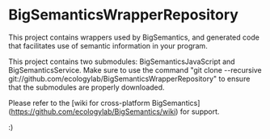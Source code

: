 BigSemanticsWrapperRepository
=============================

This project contains wrappers used by BigSemantics, and generated code that facilitates use of semantic information in your program.

This project contains two submodules: BigSemanticsJavaScript and BigSemanticsService. Make sure to use the command 
"git clone --recursive git://github.com/ecologylab/BigSemanticsWrapperRepository" to ensure that the submodules are properly downloaded.

Please refer to the [wiki for cross-platform BigSemantics] (https://github.com/ecologylab/BigSemantics/wiki) for support.

:)
